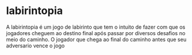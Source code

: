 # labirintopia

A labirintopia é um jogo de labirinto que tem o intuito de fazer com que os jogadores cheguem ao destino final após passar por diversos desafios no meio do caminho. O jogador que chega ao final do caminho antes que seu adversario vence o jogo 
